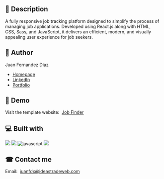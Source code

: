 ## 🧾 Description

A fully responsive job tracking platform designed to simplify the process of managing job applications. Developed using React.js along with HTML, CSS, Sass, and JavaScript, it delivers an efficient, modern, and visually appealing user experience for job seekers.

## 🧐 Author 

Juan Fernandez Diaz

- [Homepage](https://www.juanfdx.com)
- [LinkedIn](https://www.linkedin.com/in/juanfdx-com/)
- [Portfolio](https://www.juanfdx.com/portfolio)

## 🚀 Demo

Visit the template website:&nbsp; [Job Finder](https://app-jobster-monolit-a4ad47f0e0d5.herokuapp.com/)

## 💻 Built with

<p>
  <img src="https://img.icons8.com/color/47/000000/html-5--v1.png"/>
  <img src="https://img.icons8.com/color/48/000000/css3.png"/>
  <img src="https://img.icons8.com/color/48/000000/javascript--v1.png" alt="javascript"/>
  <img src="https://img.icons8.com/plasticine/52/000000/react.png"/>
</p>

## ☎ Contact me

Email:&nbsp; [juanfdx@ideastradeweb.com](https://www.juanfdx.com/contact)
&nbsp;<br />
&nbsp;<br />